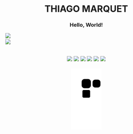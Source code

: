 

<!-- 
![Anurag's GitHub stats](https://github-readme-stats.vercel.app/api?username=Thiago-Marquet&show_icons=true&theme=aura&layout=compact)
[![Top Langs](https://github-readme-stats.vercel.app/api/top-langs/?username=Thiago-Marquet&show_icons=true&theme=aura)](https://github.com/anuraghazra/github-readme-stats)
-->
<div align = "center">
  <h1> THIAGO MARQUET </h1>
  </div>
  
 <div align = "center">
<h3> Hello, World! </h3>
  </div>

<div align ="left">
  <img src = "https://github-readme-stats.vercel.app/api?username=thiago-marquet&show_icons=true&theme=aura&layout=compact"/>
  </div>  
 <img src = "https://github-readme-stats.vercel.app/api/top-langs/?username=thiago-marquet&show_icons=true&theme=aura" height = "140px"/>



<div align = "center">
<h2>
<img src="https://cdn.jsdelivr.net/gh/devicons/devicon/icons/csharp/csharp-original.svg" height = "35px" />
<img src="https://cdn.jsdelivr.net/gh/devicons/devicon/icons/java/java-original.svg" height = "35px"/>
<img src="https://cdn.jsdelivr.net/gh/devicons/devicon/icons/intellij/intellij-original.svg" height = "35px" />
<img src="https://cdn.jsdelivr.net/gh/devicons/devicon/icons/git/git-original.svg" height = "35px" />
<img src="https://cdn.jsdelivr.net/gh/devicons/devicon/icons/visualstudio/visualstudio-plain.svg" height = "35px"/>
<img src="https://cdn.jsdelivr.net/gh/devicons/devicon/icons/unity/unity-original.svg" height = "35px" />
 </h2>
  </div>

  
<div align = "center">
 <img src="https://github.com/thiago-marquet/thiago-marquet/blob/output/github-contribution-grid-snake.svg"/>
  </div>
